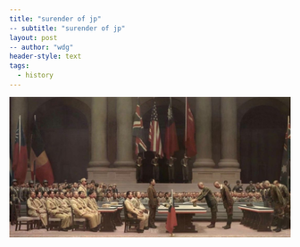 ```yaml
---
title: "surender of jp"
-- subtitle: "surender of jp"
layout: post
-- author: "wdg"
header-style: text 
tags:
  - history
---
```


<img src="/img/post/1945.jpeg"/>
